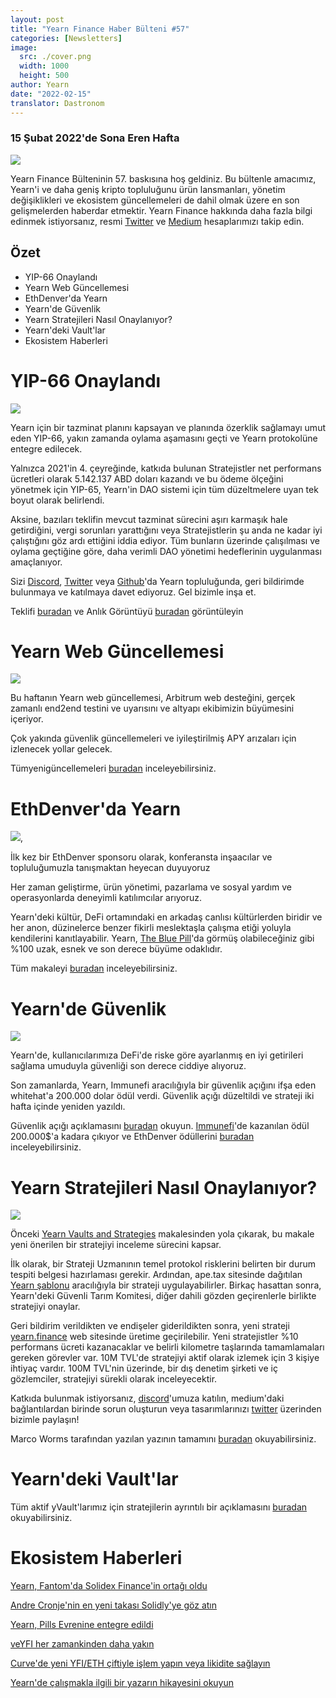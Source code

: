 ```yaml
---
layout: post
title: "Yearn Finance Haber Bülteni #57"
categories: [Newsletters]
image:
  src: ./cover.png
  width: 1000
  height: 500
author: Yearn
date: "2022-02-15"
translator: Dastronom
---
```

### 15 Şubat 2022'de Sona Eren Hafta

![](./cover.png?w=1000&h=500)

Yearn Finance Bülteninin 57. baskısına hoş geldiniz. Bu bültenle amacımız, Yearn'i ve daha geniş kripto topluluğunu ürün lansmanları, yönetim değişiklikleri ve ekosistem güncellemeleri de dahil olmak üzere en son gelişmelerden haberdar etmektir. Yearn Finance hakkında daha fazla bilgi edinmek istiyorsanız, resmi [Twitter](https://twitter.com/iearnfinance) ve [Medium](https://medium.com/iearn) hesaplarımızı takip edin.

## Özet

- YIP-66 Onaylandı
- Yearn Web Güncellemesi
- EthDenver'da Yearn
- Yearn'de Güvenlik
- Yearn Stratejileri Nasıl Onaylanıyor?
- Yearn'deki Vault'lar
- Ekosistem Haberleri

# YIP-66 Onaylandı

![](./image2.jpg?w=200&h=200)

Yearn için bir tazminat planını kapsayan ve planında özerklik sağlamayı umut eden YIP-66, yakın zamanda oylama aşamasını geçti ve Yearn protokolüne entegre edilecek.

Yalnızca 2021'in 4. çeyreğinde, katkıda bulunan Stratejistler net performans ücretleri olarak 5.142.137 ABD doları kazandı ve bu ödeme ölçeğini yönetmek için YIP-65, Yearn'in DAO sistemi için tüm düzeltmelere uyan tek boyut olarak belirlendi.

Aksine, bazıları teklifin mevcut tazminat sürecini aşırı karmaşık hale getirdiğini, vergi sorunları yarattığını veya Stratejistlerin şu anda ne kadar iyi çalıştığını göz ardı ettiğini iddia ediyor. Tüm bunların üzerinde çalışılması ve oylama geçtiğine göre, daha verimli DAO yönetimi hedeflerinin uygulanması amaçlanıyor.

Sizi [Discord](https://discord.gg/8rF374XkXy), [Twitter](http://twitter.com/iearnfinance) veya [Github](http://github.com/yearn)'da Yearn topluluğunda, geri bildirimde bulunmaya ve katılmaya davet ediyoruz. Gel bizimle inşa et.

Teklifi [buradan](https://gov.yearn.finance/t/proposal-streamlining-contributor-compensation/12247) ve Anlık Görüntüyü [buradan](https://snapshot.org/#/ybaby.eth/proposal/0x804d3765e70d6e4f0f0a225222dadd396cd328595d5fd097b732b36fdf8e6af6) görüntüleyin

# Yearn Web Güncellemesi

![](./image3.jpg?w=450&h=367)

Bu haftanın Yearn web güncellemesi, Arbitrum web desteğini, gerçek zamanlı end2end testini ve uyarısını ve altyapı ekibimizin büyümesini içeriyor.

Çok yakında güvenlik güncellemeleri ve iyileştirilmiş APY arızaları için izlenecek yollar gelecek.

Tümyenigüncellemeleri [buradan](https://yearnweb.substack.com/p/yearn-web-engineering-update-160?r=2y79e&utm_campaign=post&utm_medium=web) inceleyebilirsiniz.

# EthDenver'da Yearn

![](./image4.jpg?w=1328&h=654),

İlk kez bir EthDenver sponsoru olarak, konferansta inşaacılar ve topluluğumuzla tanışmaktan heyecan duyuyoruz

Her zaman geliştirme, ürün yönetimi, pazarlama ve sosyal yardım ve operasyonlarda deneyimli katılımcılar arıyoruz.

Yearn'deki kültür, DeFi ortamındaki en arkadaş canlısı kültürlerden biridir ve her anon, düzinelerce benzer fikirli meslektaşla çalışma etiği yoluyla kendilerini kanıtlayabilir. Yearn, [The Blue Pill](https://thebluepill.eth.limo/)'da görmüş olabileceğiniz gibi %100 uzak, esnek ve son derece büyüme odaklıdır.

Tüm makaleyi [buradan](https://medium.com/iearn/yearn-finance-will-be-at-ethdenver-we-are-looking-for-people-to-join-our-team-83ed3aa20269) inceleyebilirsiniz.

# Yearn'de Güvenlik

![](./image5.jpg?w=945&h=408)

Yearn'de, kullanıcılarımıza DeFi'de riske göre ayarlanmış en iyi getirileri sağlama umuduyla güvenliği son derece ciddiye alıyoruz.

Son zamanlarda, Yearn, Immunefi aracılığıyla bir güvenlik açığını ifşa eden whitehat'a 200.000 dolar ödül verdi. Güvenlik açığı düzeltildi ve strateji iki hafta içinde yeniden yazıldı.

Güvenlik açığı açıklamasını [buradan](https://github.com/yearn/yearn-security/blob/master/disclosures/2022-01-30.md) okuyun. [Immunefi](https://immunefi.com/bounty/yearnfinance/)'de kazanılan ödül 200.000$'a kadara çıkıyor ve EthDenver ödüllerini [buradan](https://www.ethdenver.com/bounties/yearn-finance) inceleyebilirsiniz.

# Yearn Stratejileri Nasıl Onaylanıyor?

![](./image6.jpg?w=1400&h=707)

Önceki [Yearn Vaults and Strategies](https://medium.com/iearn/yearn-finance-explained-what-are-vaults-and-strategies-96970560432) makalesinden yola çıkarak, bu makale yeni önerilen bir stratejiyi inceleme sürecini kapsar.

İlk olarak, bir Strateji Uzmanının temel protokol risklerini belirten bir durum tespiti belgesi hazırlaması gerekir. Ardından, ape.tax sitesinde dağıtılan [Yearn şablonu](https://github.com/yearn/brownie-strategy-mix) aracılığıyla bir strateji uygulayabilirler. Birkaç hasattan sonra, Yearn'deki Güvenli Tarım Komitesi, diğer dahili gözden geçirenlerle birlikte stratejiyi onaylar.

Geri bildirim verildikten ve endişeler giderildikten sonra, yeni strateji [yearn.finance](http://yearn.finance/) web sitesinde üretime geçirilebilir. Yeni stratejistler %10 performans ücreti kazanacaklar ve belirli kilometre taşlarında tamamlamaları gereken görevler var. 10M TVL'de stratejiyi aktif olarak izlemek için 3 kişiye ihtiyaç vardır. 100M TVL'nin üzerinde, bir dış denetim şirketi ve iç gözlemciler, stratejiyi sürekli olarak inceleyecektir.

Katkıda bulunmak istiyorsanız, [discord](https://discord.com/invite/8rF374XkXy)'umuza katılın, medium'daki bağlantılardan birinde sorun oluşturun veya tasarımlarınızı [twitter](https://twitter.com/iearnfinance) üzerinden bizimle paylaşın!

Marco Worms tarafından yazılan yazının tamamını [buradan](https://medium.com/iearn/how-new-yearn-vault-strategies-are-endorsed-8c0e0870790d) okuyabilirsiniz.

# Yearn'deki Vault'lar

Tüm aktif yVault'larımız için stratejilerin ayrıntılı bir açıklamasını [buradan](https://medium.com/yearn-state-of-the-vaults/the-vaults-at-yearn-9237905ffed3) okuyabilirsiniz.

# Ekosistem Haberleri

[Yearn, Fantom'da Solidex Finance'in ortağı oldu](https://twitter.com/SolidexFantom/status/1489277199559499776)

[Andre Cronje'nin en yeni takası Solidly'ye göz atın](https://twitter.com/solidlyexchange/status/1491650940109217795)

[Yearn, Pills Evrenine entegre edildi](https://twitter.com/pillheadddd/status/1492199477238710276)

[veYFI her zamankinden daha yakın](https://twitter.com/cryptouf/status/1492100813279350785)

[Curve'de yeni YFI/ETH çiftiyle işlem yapın veya likidite sağlayın](https://curve.fi/factory-crypto/8)

[Yearn'de çalışmakla ilgili bir yazarın hikayesini okuyun](https://twitter.com/MarcoWorms/status/1490923070705442819)
